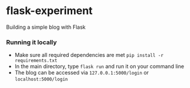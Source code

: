 # flask-experiment
Building a simple blog with Flask

### Running it locally
- Make sure all required dependencies are met `pip install -r requirements.txt`
- In the main directory, type `flask run` and run it on your command line
- The blog can be accessed via `127.0.0.1:5000/login` or `localhost:5000/login`
